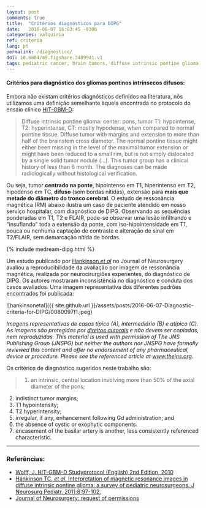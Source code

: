 ```yaml
---
layout: post
comments: true
title:  "Critérios diagnósticos para DIPG"
date:   2016-06-07 16:03:45 -0300
categories: valquiria
ref: criteria
lang: pt
permalink: /diagnostico/
doi: 10.6084/m9.figshare.3489941.v1
tags: pediatric cancer, brain tumors, diffuse intrinsic pontine glioma, clinical trial, diagnostic criteria
---
```


#### Critérios para diagnóstico dos gliomas pontinos intrínsecos difusos:

Embora não existam critérios diagnósticos definidos na literatura, nós utilizamos uma definição semelhante àquela encontrada no protocolo do ensaio clínico [HIT-GBM-D][hit]:

> Diffuse intrinsic pontine glioma:
  center: pons, tumor T1: hypointense, T2: hyperintense, CT: mostly
  hypodense, when compared to normal pontine tissue. Diffuse tumor with margins
  and extension to more than half of the brainstem cross diameter. The normal
  pontine tissue might either been missing in the level of the maximal tumor
  extension or might have been reduced to a small rim, but is not simply
  dislocated by a single solid tumor nodule (...). This tumor group has a
  clinical history of less than 6 month. The diagnoses can be made
  radiologically without histological verification.

Ou seja, tumor __centrado na ponte__, hipointenso em T1, hiperintenso em T2, hipodenso em TC, __difuso__ (sem bordas nítidas), extensão para __mais que metade do diâmetro do tronco cerebral__. O estudo de ressonância magnética (RM) abaixo ilustra um caso de paciente atendido em nosso serviço hospitalar, com diagnóstico de DIPG. Observando as sequências ponderadas em T1, T2 e FLAIR, pode-se observar uma lesão infiltrando e "insuflando" toda a extensão da ponte, com iso-hipointensidade em T1, pouca ou nenhuma captação de contraste e alteração de sinal em T2/FLAIR, sem demarcação nítida de bordas.

{% include medream-dipg.html %}

Um estudo publicado por [Hankinson _et al_][hankinson] no Journal of Neurosurgery avaliou a reproducibilidade da avaliação por imagem de ressonância magnética, realizada por neurocirurgiões experientes, do diagnóstico de DIPG. Os autores mostraram inconsistência no diagnóstico e conduta dos casos avaliados. Uma imagem representativa dos diferentes padrões encontrados foi publicada:

![hankinsonetal]({{ site.github.url }}/assets/posts/2016-06-07-Diagnostic-criteria-for-DIPG/0080097f1.jpeg)

*Imagens representativas de casos típico (A), intermediário (B) e atípico (C). As imagens são protegidas por [direitos autorais][jns-permission] e não devem ser copiadas, nem reproduzidas. 
This material is used with permission of The JNS Publishing Group (JNSPG) but neither the authors nor JNSPG have formally reviewed this content and offer no endorsement of any pharmaceutical, device or procedure. Please see the referenced article at www.thejns.org.*

 Os critérios de diagnóstico sugeridos neste trabalho são:

 > 1. an intrinsic, central location involving more than 50% of the axial diameter of the pons;
2. indistinct tumor margins;
3. T1 hypointensity;
4. T2 hyperintensity;
5. irregular, if any, enhancement following Gd administration; and
6. the absence of cystic or exophytic components.
7. encasement of the basilar artery is another, less consistently referenced characteristic.

---

### Referências:

- [Wolff, J. HIT-GBM-D Studyprotocol (English) 2nd Edition, 2010][hit]
- [Hankinson TC, _et al_. Interpretation of magnetic
resonance images in diffuse intrinsic pontine glioma: a survey of pediatric
neurosurgeons. J Neurosurg Pediatr. 2011;8:97-102. ][hankinson]
- [Journal of Neurosurgery: request of permissions][jns-permission]

[hit]: https://books.google.com.br/books?id=4CSFAgAAQBAJ&pg=PA5&lpg=PA5&dq=hit-gbm-d&source=bl&ots=AdYIKlDhxE&sig=ep4SGKjsi1xwYjJQuRqnJU2ouHs&hl=pt-BR&sa=X&ved=0ahUKEwikrqLAsOHNAhUDfZAKHTL6AhEQ6AEIMDAC#v=onepage&q=hit-gbm-d&f=false
[hankinson]: http://thejns.org/doi/full/10.3171/2011.4.PEDS1180
[jns-permission]: https://thejns.org/action/permissions
